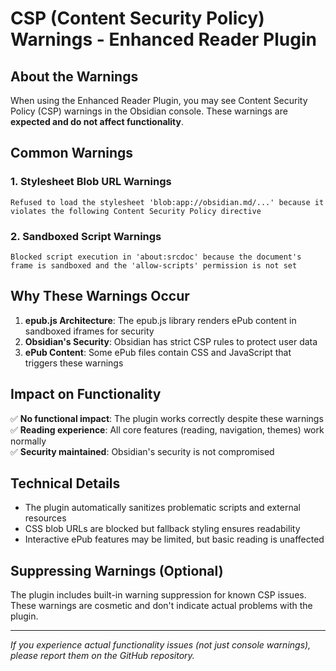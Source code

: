 # CSP (Content Security Policy) Warnings - Enhanced Reader Plugin

## About the Warnings

When using the Enhanced Reader Plugin, you may see Content Security Policy (CSP) warnings in the Obsidian console. These warnings are **expected and do not affect functionality**.

## Common Warnings

### 1. Stylesheet Blob URL Warnings
```
Refused to load the stylesheet 'blob:app://obsidian.md/...' because it violates the following Content Security Policy directive
```

### 2. Sandboxed Script Warnings  
```
Blocked script execution in 'about:srcdoc' because the document's frame is sandboxed and the 'allow-scripts' permission is not set
```

## Why These Warnings Occur

1. **epub.js Architecture**: The epub.js library renders ePub content in sandboxed iframes for security
2. **Obsidian's Security**: Obsidian has strict CSP rules to protect user data
3. **ePub Content**: Some ePub files contain CSS and JavaScript that triggers these warnings

## Impact on Functionality

✅ **No functional impact**: The plugin works correctly despite these warnings
✅ **Reading experience**: All core features (reading, navigation, themes) work normally  
✅ **Security maintained**: Obsidian's security is not compromised

## Technical Details

- The plugin automatically sanitizes problematic scripts and external resources
- CSS blob URLs are blocked but fallback styling ensures readability
- Interactive ePub features may be limited, but basic reading is unaffected

## Suppressing Warnings (Optional)

The plugin includes built-in warning suppression for known CSP issues. These warnings are cosmetic and don't indicate actual problems with the plugin.

---

*If you experience actual functionality issues (not just console warnings), please report them on the GitHub repository.*